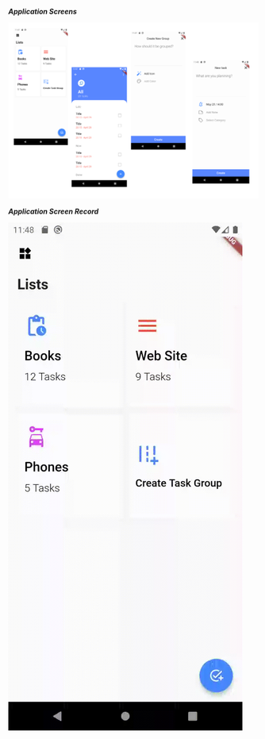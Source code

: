 _**Application Screens**_

![](./assets/app.png)

_**Application Screen Record**_

![](./assets/app.gif)
